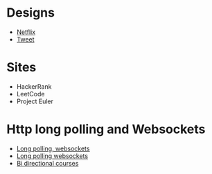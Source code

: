 # Designs

* [Netflix](https://www.youtube.com/watch?v=psQzyFfsUGU)
* [Tweet](https://www.youtube.com/watch?v=wYk0xPP_P_8)

# Sites
* HackerRank
* LeetCode
* Project Euler

# Http long polling and Websockets
* [Long polling, websockets](https://stackoverflow.com/questions/11077857/what-are-long-polling-websockets-server-sent-events-sse-and-comet)
* [Long polling websockets](https://stackoverflow.com/questions/12555043/my-understanding-of-http-polling-long-polling-http-streaming-and-websockets)
* [Bi directional courses](https://www.youtube.com/watch?v=RbQ9ZHzS6ag)
